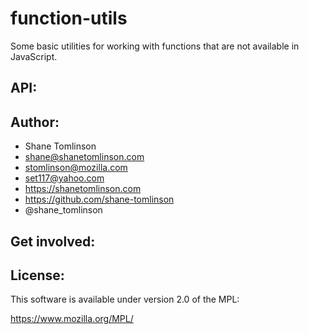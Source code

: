 # function-utils

Some basic utilities for working with functions that are not available in JavaScript.

## API:

## Author:
* Shane Tomlinson
* shane@shanetomlinson.com
* stomlinson@mozilla.com
* set117@yahoo.com
* https://shanetomlinson.com
* https://github.com/shane-tomlinson
* @shane_tomlinson

## Get involved:

## License:
This software is available under version 2.0 of the MPL:

  https://www.mozilla.org/MPL/

